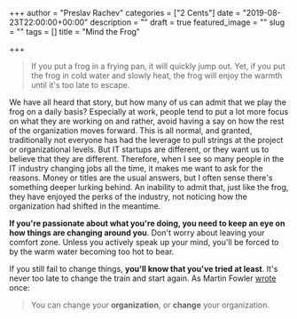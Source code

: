 +++
author = "Preslav Rachev"
categories = ["2 Cents"]
date = "2019-08-23T22:00:00+00:00"
description = ""
draft = true
featured_image = ""
slug = ""
tags = []
title = "Mind the Frog"

+++
> If you put a frog in a frying pan, it will quickly jump out. Yet, if you put the frog in cold water and slowly heat, the frog will enjoy the warmth until it's too late to escape.

We have all heard that story, but how many of us can admit that we play the frog on a daily basis? Especially at work, people tend to put a lot more focus on what they are working on and rather, avoid having a say on how the rest of the organization moves forward. This is all normal, and granted, traditionally not everyone has had the leverage to pull strings at the project or organizational levels. But IT startups are different, or they want us to believe that they are different. Therefore, when I see so many people in the IT industry changing jobs all the time, it makes me want to ask for the reasons. Money or titles are the usual answers, but I often sense there's something deeper lurking behind. An inability to admit that, just like the frog, they have enjoyed the perks of the industry, not noticing how the organization had shifted in the meantime.

**If you're passionate about what you're doing, you need to keep an eye on how things are changing around you**. Don't worry about leaving your comfort zone. Unless you actively speak up your mind, you'll be forced to by the warm water becoming too hot to bear.

If you still fail to change things, **you'll know that you've tried at least**. It's never too late to change the train and start again. As Martin Fowler [wrote](http://wiki.c2.com/?ChangeYourOrganization) once:

> You can change your **organization**, or **change** your organization.
